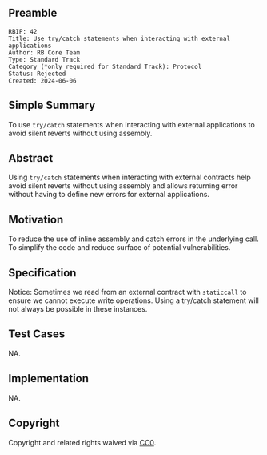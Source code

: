 ## Preamble

    RBIP: 42
    Title: Use try/catch statements when interacting with external applications
    Author: RB Core Team
    Type: Standard Track
    Category (*only required for Standard Track): Protocol
    Status: Rejected
    Created: 2024-06-06

## Simple Summary

To use `try/catch` statements when interacting with external applications to avoid silent reverts without using assembly.


## Abstract

Using `try/catch` statements when interacting with external contracts help avoid silent reverts without using assembly and allows returning error without having to define new errors for external applications.

## Motivation

To reduce the use of inline assembly and catch errors in the underlying call. To simplify the code and reduce surface of potential vulnerabilities.


## Specification
Notice: Sometimes we read from an external contract with `staticcall` to ensure we cannot execute write operations. Using a try/catch statement will not always be possible in these instances.

## Test Cases
NA.

## Implementation
NA.

## Copyright

Copyright and related rights waived via [CC0](https://creativecommons.org/publicdomain/zero/1.0/).
